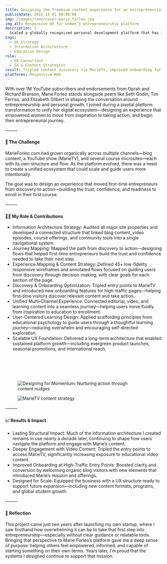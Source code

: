 ```yaml
---
title: Designing the freemium content experience for an entrepreneurial education platform
publishDate: 2015-10-01 00:00:00
img: /images/case/cover-marie_forleo.jpg
img_alt: Responsive UX for women’s entrepreneurship platform
description: |
  Scaled a globally recognized personal development platform that has inspired over 80,000 students across 650+ industries and 171 countries to pursue entrepreneurship.
tags:
  - UX Strategy
  - Information Architecture
  - Education Design
role:
  - UX Consultant
  - IA & Content Strategist
result: Tripled content discovery via MarieTV, improved onboarding for 30%+ of blog visitors, and delivered a UX architecture still supporting platform growth 10 years later.
platforms: Responsive Web
---
```


With over 1M YouTube subscribers and endorsements from Oprah and Richard Branson, Marie Forleo stands alongside peers like Seth Godin, Tim Ferriss, and Elizabeth Gilbert in shaping the conversation around entrepreneurship and personal growth. I joined during a pivotal platform transformation to unify her digital ecosystem—designing an experience that empowered women to move from inspiration to taking action, and begin their entrepreneurial journey.

⸻

#### 🧩 The Challenge

MarieForleo.com had grown organically across multiple channels—blog content, a YouTube show (MarieTV), and several course microsites—each with its own structure and flow. As the platform evolved, there was a need to create a unified ecosystem that could scale and guide users more intentionally.

The goal was to design an experience that moved first-time entrepreneurs from discovery to action—building the trust, confidence, and readiness to enroll in their first course.

⸻

#### 👩‍💻 My Role & Contributions
* Information Architecture Strategy: Audited all major site properties and developed a connected structure that linked blog content, video episodes, course offerings, and community tools into a single navigational system.
* Journey Mapping: Mapped the path from discovery to action—designing flows that helped first-time entrepreneurs build the trust and confidence needed to take their next step.
* Experience Mapping & Content Strategy: Defined 45+ low-fidelity responsive wireframes and annotated flows focused on guiding users from discovery through decision-making, with clear goals for each section of the page.
* Discovery & Onboarding Optimization: Tripled entry points to MarieTV and introduced new onboarding features for high-traffic pages—helping first-time visitors discover relevant content and take action.
* Unified Multi-Channel Experience: Connected editorial, video, and learning content into a seamless journey—helping users move fluidly from inspiration to education to enrollment.
* User-Centered Learning Design: Applied scaffolding principles from educational psychology to guide users through a thoughtful learning journey—reducing overwhelm and encouraging self-directed exploration.
* Scalable UX Foundation: Delivered a long-term architecture that enabled sustained platform growth—including evergreen product launches, seasonal promotions, and international reach.

<figure><img src="/images/case/marie_forleo-content_strategy-title.png" alt="Designing for Momentum: Nurturing action through content nudges" style="max-width:400px;border-radius:0!important;margin-top:80px;"></figure>

<figure><img src="/images/case/marie_forleo-content_strategy.png" alt="MarieTV content strategy"></figure>

⸻

#### 📈 Results & Impact
* Lasting Structural Impact: Much of the information architecture I created remains in use nearly a decade later, continuing to shape how users navigate the platform and engage with Marie’s content.
* Deeper Engagement with Video Content: Tripled the entry points to access MarieTV, significantly increasing exposure to educational video content.
* Improved Onboarding at High-Traffic Entry Points: Boosted clarity and conversion by welcoming organic blog visitors with new elements that introduced Marie’s mission and offerings.
* Designed for Scale: Equipped the business with a UX structure ready to support future expansion—including new content formats, programs, and global student growth.

⸻

#### 💬 Reflection

This project came just two years after launching my own startup, where I saw firsthand how overwhelming it can be to take that first step into entrepreneurship—especially without clear guidance or relatable tools. Bringing that perspective to Marie Forleo’s platform gave me a deep sense of purpose: helping others feel empowered, informed, and capable of starting something on their own terms. Years later, I’m proud that the systems I designed continue to support that mission.
